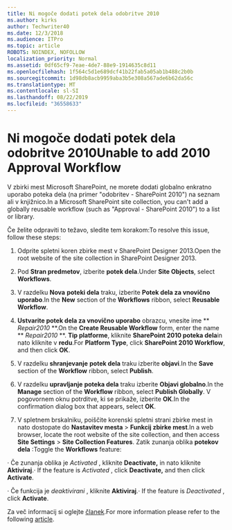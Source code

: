 ```yaml
---
title: Ni mogoče dodati potek dela odobritve 2010
ms.author: kirks
author: Techwriter40
ms.date: 12/3/2018
ms.audience: ITPro
ms.topic: article
ROBOTS: NOINDEX, NOFOLLOW
localization_priority: Normal
ms.assetid: 0df65cf9-7eae-4de7-88e9-1914635c8d11
ms.openlocfilehash: 1f564c5d1e689dcf41b22fab5a05ab1b488c2b0b
ms.sourcegitcommit: 1d98db8acb9959aba3b5e308a567ade6b62da56c
ms.translationtype: MT
ms.contentlocale: sl-SI
ms.lasthandoff: 08/22/2019
ms.locfileid: "36558633"
---
```

# <a name="unable-to-add-2010-approval-workflow"></a><span data-ttu-id="2947e-102">Ni mogoče dodati potek dela odobritve 2010</span><span class="sxs-lookup"><span data-stu-id="2947e-102">Unable to add 2010 Approval Workflow</span></span>

<span data-ttu-id="2947e-103">V zbirki mest Microsoft SharePoint, ne morete dodati globalno enkratno uporabo poteka dela (na primer "odobritev - SharePoint 2010") na seznam ali v knjižnico.</span><span class="sxs-lookup"><span data-stu-id="2947e-103">In a Microsoft SharePoint site collection, you can't add a globally reusable workflow (such as "Approval - SharePoint 2010") to a list or library.</span></span>
  
<span data-ttu-id="2947e-104">Če želite odpraviti to težavo, sledite tem korakom:</span><span class="sxs-lookup"><span data-stu-id="2947e-104">To resolve this issue, follow these steps:</span></span> 
  
1. <span data-ttu-id="2947e-105">Odprite spletni koren zbirke mest v SharePoint Designer 2013.</span><span class="sxs-lookup"><span data-stu-id="2947e-105">Open the root website of the site collection in SharePoint Designer 2013.</span></span>
  
2. <span data-ttu-id="2947e-106">Pod **Stran predmetov**, izberite **potek dela**.</span><span class="sxs-lookup"><span data-stu-id="2947e-106">Under **Site Objects**, select **Workflows**.</span></span> 
  
3. <span data-ttu-id="2947e-107">V razdelku **Nova** **poteki dela** traku, izberite **Potek dela za vnovično uporabo**.</span><span class="sxs-lookup"><span data-stu-id="2947e-107">In the **New** section of the **Workflows** ribbon, select **Reusable Workflow**.</span></span> 
  
4. <span data-ttu-id="2947e-108">**Ustvarite potek dela za vnovično uporabo** obrazcu, vnesite ime \*\* *Repair2010* \*\*.</span><span class="sxs-lookup"><span data-stu-id="2947e-108">On the **Create Reusable Workflow** form, enter the name \*\* *Repair2010* \*\*.</span></span> <span data-ttu-id="2947e-109">**Tip platforme**, kliknite **SharePoint 2010 poteka dela**in nato kliknite v **redu**.</span><span class="sxs-lookup"><span data-stu-id="2947e-109">For **Platform Type**, click **SharePoint 2010 Workflow**, and then click **OK**.</span></span> 
  
1. <span data-ttu-id="2947e-110">V razdelku **shranjevanje** **potek dela** traku izberite **objavi**.</span><span class="sxs-lookup"><span data-stu-id="2947e-110">In the **Save** section of the **Workflow** ribbon, select **Publish**.</span></span> 
  
2. <span data-ttu-id="2947e-111">V razdelku **upravljanje** **poteka dela** traku izberite **Objavi globalno**.</span><span class="sxs-lookup"><span data-stu-id="2947e-111">In the **Manage** section of the **Workflow** ribbon, select **Publish Globally**.</span></span> <span data-ttu-id="2947e-112">V pogovornem oknu potrditve, ki se prikaže, izberite **OK**.</span><span class="sxs-lookup"><span data-stu-id="2947e-112">In the confirmation dialog box that appears, select **OK**.</span></span> 
  
3. <span data-ttu-id="2947e-113">V spletnem brskalniku, poiščite korenski spletni strani zbirke mest in nato dostopate do **Nastavitev mesta** \> **Funkcij zbirke mest**.</span><span class="sxs-lookup"><span data-stu-id="2947e-113">In a web browser, locate the root website of the site collection, and then access **Site Settings** \> **Site Collection Features**.</span></span> <span data-ttu-id="2947e-114">Zatik zunanja oblika **potekov dela** :</span><span class="sxs-lookup"><span data-stu-id="2947e-114">Toggle the **Workflows** feature:</span></span> 
  
<span data-ttu-id="2947e-115">· Če zunanja oblika je *Activated* , kliknite **Deactivate,** in nato kliknite **Aktiviraj**.</span><span class="sxs-lookup"><span data-stu-id="2947e-115">· If the feature is  *Activated*  , click **Deactivate,** and then click **Activate**.</span></span> 
  
<span data-ttu-id="2947e-116">· Če funkcija je *deaktivirani* , kliknite **Aktiviraj**.</span><span class="sxs-lookup"><span data-stu-id="2947e-116">· If the feature is  *Deactivated*  , click **Activate**.</span></span> 
  
<span data-ttu-id="2947e-117">Za več informacij si oglejte [članek](https://go.microsoft.com/fwlink/?linkid=2047770&amp;clcid=0x409).</span><span class="sxs-lookup"><span data-stu-id="2947e-117">For more information please refer to the following [article](https://go.microsoft.com/fwlink/?linkid=2047770&amp;clcid=0x409).</span></span>
  

